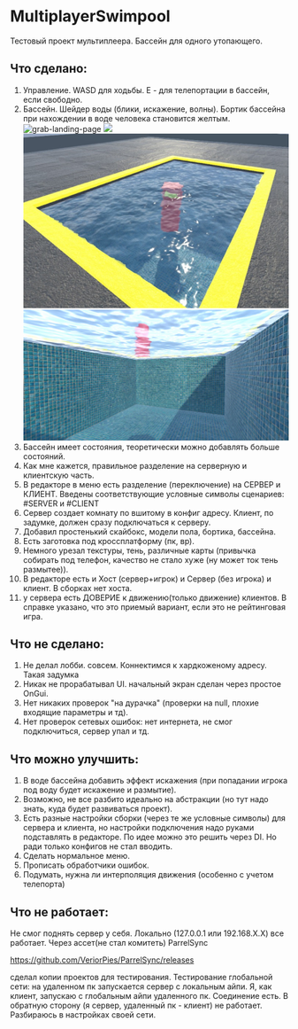 # MultiplayerSwimpool
Тестовый проект мультиплеера. Бассейн для одного утопающего.

## Что сделано: 
1) Управление. WASD для ходьбы. E - для телепортации в бассейн, если свободно.
2) Бассейн. Шейдер воды (блики, искажение, волны). Бортик бассейна при нахождении в воде человека становится желтым.
![grab-landing-page](https://github.com/sally552/MultiplayerSwimpool/blob/main/GitResource/Bliki.gif)
![](http://www.reactiongifs.us/wp-content/uploads/2013/10/nuh_uh_conan_obrien.gif)
![](https://github.com/sally552/MultiplayerSwimpool/blob/main/GitResource/app.jpg)
![](https://github.com/sally552/MultiplayerSwimpool/blob/main/GitResource/app1.jpg)
3) Бассейн имеет состояния, теоретически можно добавлять больше состояний.
4) Как мне кажется, правильное разделение на серверную и клиентскую часть.
5) В редакторе в меню есть разделение (переключение) на СЕРВЕР и КЛИЕНТ. Введены соответствующие условные символы сценариев: #SERVER и #CLIENT
6) Сервер создает комнату по вшитому в конфиг адресу. Клиент, по задумке, должен сразу подключаться к серверу.
7) Добавил простенький скайбокс, модели пола, бортика, бассейна.
8) Eсть заготовка под кроссплатформу (пк, вр).
9) Немного урезал текстуры, тень, различные карты (привычка собирать под телефон, качество не стало хуже (ну может ток тень размытее)).
10) В редакторе есть и Хост (сервер+игрок) и Сервер (без игрока) и клиент. В сборках нет хоста.
11) у сервера есть ДОВЕРИЕ к движению(только движение) клиентов. В справке указано, что это приемый вариант, если это не рейтинговая игра.

## Что не сделано:
1) Не делал лобби. совсем. Коннектимся к хардкоженому адресу. Такая задумка
2) Никак не прорабатывал UI. начальный экран сделан через простое OnGui.
3) Нет никаких проверок  "на дурачка" (проверки на null, плохие входящие параметры и тд).
4) Нет проверок сетевых ошибок: нет интернета, не смог подключиться, сервер упал и тд.


## Что можно улучшить:
1) В воде бассейна добавить эффект искажения (при попадании игрока под воду будет искажение и размытие).
2) Возможно, не все разбито идеально на абстракции (но тут надо знать, куда будет развиваться проект).
3) Есть разные настройки сборки (через те же условные символы) для сервера и клиента, но настройки подключения надо руками подставлять в редакторе. По идее можно это решить через DI. Но ради только конфигов не стал вводить.
4) Сделать нормальное меню.
5) Прописать обработчики ошибок.
6) Подумать, нужна ли интерполяция движения (особенно с учетом телепорта)

## Что не работает:
Не смог поднять сервер у себя. Локально (127.0.0.1 или 192.168.Х.Х) все работает. Через ассет(не стал комитеть) ParrelSync

https://github.com/VeriorPies/ParrelSync/releases

сделал копии проектов для тестирования. Тестирование глобальной сети: на удаленном пк запускается сервер с локальным айпи. Я, как клиент, запускаю с глобальным айпи удаленного пк. Соединение есть. В обратную сторону (я сервер, удаленный пк - клиент) не работает. Разбираюсь в настройках своей сети.
